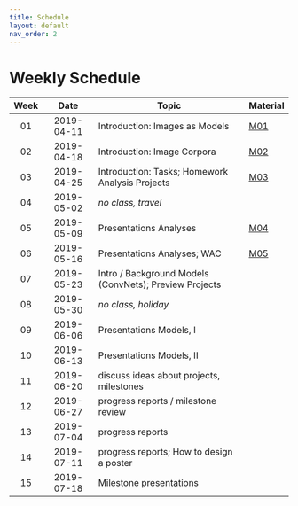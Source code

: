 ```yaml
---
title: Schedule
layout: default
nav_order: 2
---
```


# Weekly Schedule

| Week | Date | Topic  | Material |
|:------:|:------:|-----------|------|
01 | 2019-04-11 | Introduction: Images as Models | [M01](https://github.com/compling-potsdam/sose19-pm1-pictures/blob/master/material/01)  |
02 | 2019-04-18 | Introduction: Image Corpora | [M02](https://github.com/compling-potsdam/sose19-pm1-pictures/blob/master/material/02) |
03 | 2019-04-25 | Introduction: Tasks; Homework Analysis Projects | [M03](https://github.com/compling-potsdam/sose19-pm1-pictures/blob/master/material/03) |
04 | 2019-05-02 | *no class, travel* | |
05 | 2019-05-09 | Presentations Analyses | [M04]((https://github.com/compling-potsdam/sose19-pm1-pictures/blob/master/material/04)) |
06 | 2019-05-16 | Presentations Analyses; WAC | [M05]((https://github.com/compling-potsdam/sose19-pm1-pictures/blob/master/material/05)) |
07 | 2019-05-23 | Intro / Background Models (ConvNets); Preview Projects | |
08 | 2019-05-30 | *no class, holiday* | |
09 | 2019-06-06 | Presentations Models, I | |
10 | 2019-06-13 | Presentations Models, II | |
11 | 2019-06-20 | discuss ideas about projects, milestones | |
12 | 2019-06-27 | progress reports / milestone review | |
13 | 2019-07-04 | progress reports | |
14 | 2019-07-11 | progress reports; How to design a poster | |
15 | 2019-07-18 | Milestone presentations | |
